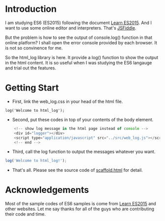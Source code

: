 # Introduction

I am studying ES6 (ES2015) following the document [Learn ES2015](https://babeljs.io/docs/learn-es2015/). 
And I want to use some online editor and interpreters. That's [JSFiddle](https://jsfiddle.net).

But the problem is how to see the output of console.log() function in that online platform? 
I shall open the error console provided by each browser. It is not so convinence for me.
  
So the html_log library is here. It provide a log() function to show the output in the html content.
It is so useful when I was studying the ES6 langauge and trial out the features.

# Getting Start

- First, link the web_log.css in your head of the html file.
``` html5
log('Welcome to html_log');
```

- Second, put these codes in top of your contents of the body element.

``` javascript
	<!-- show log message in the html page instead of console -->
	<div id="logger"></div>
	<script type="application/javascript" src="../src/web_log.js"></script>
	<!-- end -->
```

- Third, call the log function to output the messages whatever you want.

``` javascript
log('Welcome to html_log!');
```

- That's all. Please see the source code of [scaffold.html](./es6_samples/scaffold.html) for detail.

# Acknowledgements

Most of the sample codes of ES6 samples is come from [Learn ES2015](https://babeljs.io/docs/learn-es2015/) and other websites.
Let me say thanks for all of the guys who are contributing their code and time.

